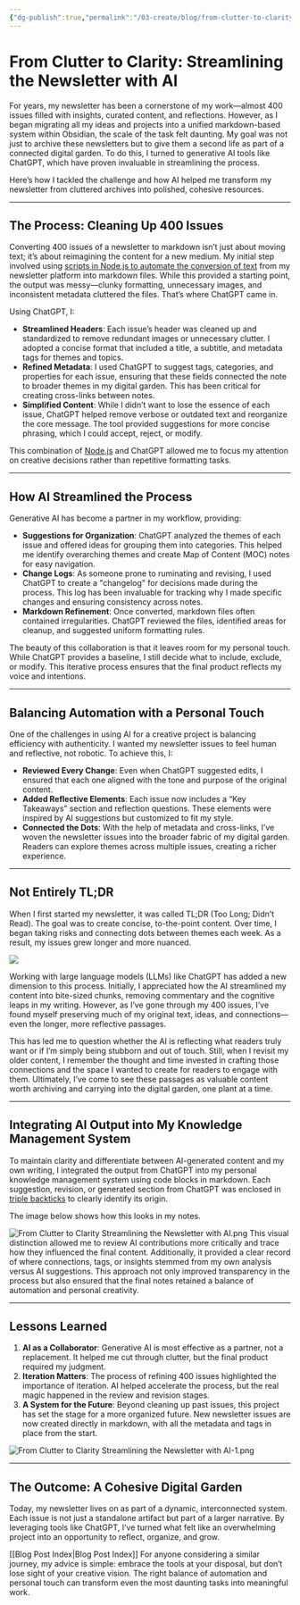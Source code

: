 ```yaml
---
{"dg-publish":true,"permalink":"/03-create/blog/from-clutter-to-clarity-streamlining-the-newsletter-with-ai/","tags":["obsidian","digital-garden","ai","knowledge-management"]}
---
```


# From Clutter to Clarity: Streamlining the Newsletter with AI

For years, my newsletter has been a cornerstone of my work—almost 400 issues filled with insights, curated content, and reflections. However, as I began migrating all my ideas and projects into a unified markdown-based system within Obsidian, the scale of the task felt daunting. My goal was not just to archive these newsletters but to give them a second life as part of a connected digital garden. To do this, I turned to generative AI tools like ChatGPT, which have proven invaluable in streamlining the process.

Here’s how I tackled the challenge and how AI helped me transform my newsletter from cluttered archives into polished, cohesive resources.

---

## The Process: Cleaning Up 400 Issues

Converting 400 issues of a newsletter to markdown isn’t just about moving text; it’s about reimagining the content for a new medium. My initial step involved using [scripts in Node.js to automate the conversion of text](https://github.com/lonekorean/wordpress-export-to-markdown) from my newsletter platform into markdown files. While this provided a starting point, the output was messy—clunky formatting, unnecessary images, and inconsistent metadata cluttered the files. That’s where ChatGPT came in.

Using ChatGPT, I:

- **Streamlined Headers**: Each issue’s header was cleaned up and standardized to remove redundant images or unnecessary clutter. I adopted a concise format that included a title, a subtitle, and metadata tags for themes and topics.
- **Refined Metadata**: I used ChatGPT to suggest tags, categories, and properties for each issue, ensuring that these fields connected the note to broader themes in my digital garden. This has been critical for creating cross-links between notes.
- **Simplified Content**: While I didn’t want to lose the essence of each issue, ChatGPT helped remove verbose or outdated text and reorganize the core message. The tool provided suggestions for more concise phrasing, which I could accept, reject, or modify.

This combination of [Node.js](https://nodejs.org/en) and ChatGPT allowed me to focus my attention on creative decisions rather than repetitive formatting tasks.

---

## How AI Streamlined the Process

Generative AI has become a partner in my workflow, providing:

- **Suggestions for Organization**: ChatGPT analyzed the themes of each issue and offered ideas for grouping them into categories. This helped me identify overarching themes and create Map of Content (MOC) notes for easy navigation.
- **Change Logs**: As someone prone to ruminating and revising, I used ChatGPT to create a "changelog" for decisions made during the process. This log has been invaluable for tracking why I made specific changes and ensuring consistency across notes.
- **Markdown Refinement**: Once converted, markdown files often contained irregularities. ChatGPT reviewed the files, identified areas for cleanup, and suggested uniform formatting rules.

The beauty of this collaboration is that it leaves room for my personal touch. While ChatGPT provides a baseline, I still decide what to include, exclude, or modify. This iterative process ensures that the final product reflects my voice and intentions.

---

## Balancing Automation with a Personal Touch

One of the challenges in using AI for a creative project is balancing efficiency with authenticity. I wanted my newsletter issues to feel human and reflective, not robotic. To achieve this, I:

- **Reviewed Every Change**: Even when ChatGPT suggested edits, I ensured that each one aligned with the tone and purpose of the original content.
- **Added Reflective Elements**: Each issue now includes a “Key Takeaways” section and reflection questions. These elements were inspired by AI suggestions but customized to fit my style.
- **Connected the Dots**: With the help of metadata and cross-links, I’ve woven the newsletter issues into the broader fabric of my digital garden. Readers can explore themes across multiple issues, creating a richer experience.

---
## Not Entirely TL;DR

When I first started my newsletter, it was called TL;DR (Too Long; Didn’t Read). The goal was to create concise, to-the-point content. Over time, I began taking risks and connecting dots between themes each week. As a result, my issues grew longer and more nuanced.

![](https://i0.wp.com/wiobyrne.com/wp-content/uploads/2025/01/TLDR.png?resize=740%2C470&ssl=1)

Working with large language models (LLMs) like ChatGPT has added a new dimension to this process. Initially, I appreciated how the AI streamlined my content into bite-sized chunks, removing commentary and the cognitive leaps in my writing. However, as I’ve gone through my 400 issues, I’ve found myself preserving much of my original text, ideas, and connections—even the longer, more reflective passages.

This has led me to question whether the AI is reflecting what readers truly want or if I’m simply being stubborn and out of touch. Still, when I revisit my older content, I remember the thought and time invested in crafting those connections and the space I wanted to create for readers to engage with them. Ultimately, I’ve come to see these passages as valuable content worth archiving and carrying into the digital garden, one plant at a time.

---
## Integrating AI Output into My Knowledge Management System

To maintain clarity and differentiate between AI-generated content and my own writing, I integrated the output from ChatGPT into my personal knowledge management system using code blocks in markdown. Each suggestion, revision, or generated section from ChatGPT was enclosed in [triple backticks](https://obsidian.rocks/the-obsidian-code-block/) to clearly identify its origin. 

The image below shows how this looks in my notes. 

![From Clutter to Clarity Streamlining the Newsletter with AI.png](/img/user/04%20META/Assets/From%20Clutter%20to%20Clarity%20Streamlining%20the%20Newsletter%20with%20AI.png)
This visual distinction allowed me to review AI contributions more critically and trace how they influenced the final content. Additionally, it provided a clear record of where connections, tags, or insights stemmed from my own analysis versus AI suggestions. This approach not only improved transparency in the process but also ensured that the final notes retained a balance of automation and personal creativity.

---
## Lessons Learned

1. **AI as a Collaborator**: Generative AI is most effective as a partner, not a replacement. It helped me cut through clutter, but the final product required my judgment.
2. **Iteration Matters**: The process of refining 400 issues highlighted the importance of iteration. AI helped accelerate the process, but the real magic happened in the review and revision stages.
3. **A System for the Future**: Beyond cleaning up past issues, this project has set the stage for a more organized future. New newsletter issues are now created directly in markdown, with all the metadata and tags in place from the start.

![From Clutter to Clarity Streamlining the Newsletter with AI-1.png](/img/user/04%20META/Assets/From%20Clutter%20to%20Clarity%20Streamlining%20the%20Newsletter%20with%20AI-1.png)

---

## The Outcome: A Cohesive Digital Garden

Today, my newsletter lives on as part of a dynamic, interconnected system. Each issue is not just a standalone artifact but part of a larger narrative. By leveraging tools like ChatGPT, I’ve turned what felt like an overwhelming project into an opportunity to reflect, organize, and grow.

[[Blog Post Index\|Blog Post Index]]
For anyone considering a similar journey, my advice is simple: embrace the tools at your disposal, but don’t lose sight of your creative vision. The right balance of automation and personal touch can transform even the most daunting tasks into meaningful work.